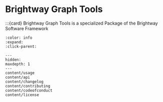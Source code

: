 # Brightway Graph Tools

:::{card} Brightway Graph Tools is a specialized Package of the Brightway Software Framework

```{button-link} [banana](https://docs.brightway.dev)
:color: info
:expand:
:click-parent:
```

```{toctree}
---
hidden:
maxdepth: 1
---
content/usage
content/api
content/changelog
content/contributing
content/codeofconduct
content/license
```
